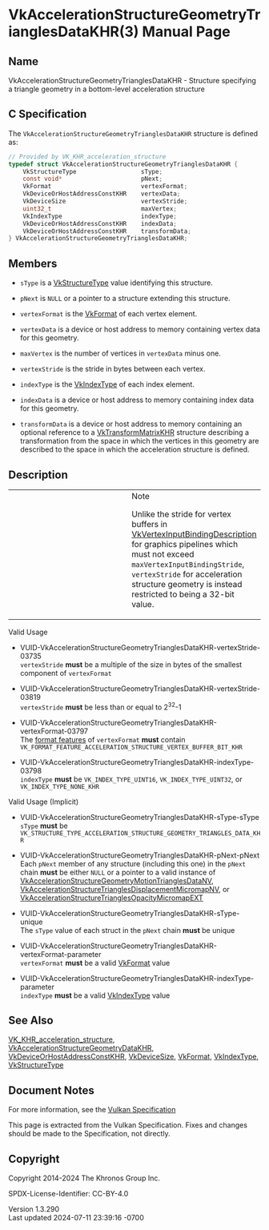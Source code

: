 # VkAccelerationStructureGeometryTrianglesDataKHR(3) Manual Page

## Name

VkAccelerationStructureGeometryTrianglesDataKHR - Structure specifying a
triangle geometry in a bottom-level acceleration structure



## <a href="#_c_specification" class="anchor"></a>C Specification

The `VkAccelerationStructureGeometryTrianglesDataKHR` structure is
defined as:

``` c
// Provided by VK_KHR_acceleration_structure
typedef struct VkAccelerationStructureGeometryTrianglesDataKHR {
    VkStructureType                  sType;
    const void*                      pNext;
    VkFormat                         vertexFormat;
    VkDeviceOrHostAddressConstKHR    vertexData;
    VkDeviceSize                     vertexStride;
    uint32_t                         maxVertex;
    VkIndexType                      indexType;
    VkDeviceOrHostAddressConstKHR    indexData;
    VkDeviceOrHostAddressConstKHR    transformData;
} VkAccelerationStructureGeometryTrianglesDataKHR;
```

## <a href="#_members" class="anchor"></a>Members

- `sType` is a [VkStructureType](https://registry.khronos.org/vulkan/specs/1.3-extensions/man/html/VkStructureType.html) value identifying
  this structure.

- `pNext` is `NULL` or a pointer to a structure extending this
  structure.

- `vertexFormat` is the [VkFormat](https://registry.khronos.org/vulkan/specs/1.3-extensions/man/html/VkFormat.html) of each vertex
  element.

- `vertexData` is a device or host address to memory containing vertex
  data for this geometry.

- `maxVertex` is the number of vertices in `vertexData` minus one.

- `vertexStride` is the stride in bytes between each vertex.

- `indexType` is the [VkIndexType](https://registry.khronos.org/vulkan/specs/1.3-extensions/man/html/VkIndexType.html) of each index
  element.

- `indexData` is a device or host address to memory containing index
  data for this geometry.

- `transformData` is a device or host address to memory containing an
  optional reference to a
  [VkTransformMatrixKHR](https://registry.khronos.org/vulkan/specs/1.3-extensions/man/html/VkTransformMatrixKHR.html) structure describing
  a transformation from the space in which the vertices in this geometry
  are described to the space in which the acceleration structure is
  defined.

## <a href="#_description" class="anchor"></a>Description

<table>
<colgroup>
<col style="width: 50%" />
<col style="width: 50%" />
</colgroup>
<tbody>
<tr>
<td class="icon"><em></em></td>
<td class="content">Note
<p>Unlike the stride for vertex buffers in <a
href="VkVertexInputBindingDescription.html">VkVertexInputBindingDescription</a>
for graphics pipelines which must not exceed
<code>maxVertexInputBindingStride</code>, <code>vertexStride</code> for
acceleration structure geometry is instead restricted to being a 32-bit
value.</p></td>
</tr>
</tbody>
</table>

Valid Usage

- <a
  href="#VUID-VkAccelerationStructureGeometryTrianglesDataKHR-vertexStride-03735"
  id="VUID-VkAccelerationStructureGeometryTrianglesDataKHR-vertexStride-03735"></a>
  VUID-VkAccelerationStructureGeometryTrianglesDataKHR-vertexStride-03735  
  `vertexStride` **must** be a multiple of the size in bytes of the
  smallest component of `vertexFormat`

- <a
  href="#VUID-VkAccelerationStructureGeometryTrianglesDataKHR-vertexStride-03819"
  id="VUID-VkAccelerationStructureGeometryTrianglesDataKHR-vertexStride-03819"></a>
  VUID-VkAccelerationStructureGeometryTrianglesDataKHR-vertexStride-03819  
  `vertexStride` **must** be less than or equal to 2<sup>32</sup>-1

- <a
  href="#VUID-VkAccelerationStructureGeometryTrianglesDataKHR-vertexFormat-03797"
  id="VUID-VkAccelerationStructureGeometryTrianglesDataKHR-vertexFormat-03797"></a>
  VUID-VkAccelerationStructureGeometryTrianglesDataKHR-vertexFormat-03797  
  The <a
  href="https://registry.khronos.org/vulkan/specs/1.3-extensions/html/vkspec.html#resources-buffer-view-format-features"
  target="_blank" rel="noopener">format features</a> of `vertexFormat`
  **must** contain
  `VK_FORMAT_FEATURE_ACCELERATION_STRUCTURE_VERTEX_BUFFER_BIT_KHR`

- <a
  href="#VUID-VkAccelerationStructureGeometryTrianglesDataKHR-indexType-03798"
  id="VUID-VkAccelerationStructureGeometryTrianglesDataKHR-indexType-03798"></a>
  VUID-VkAccelerationStructureGeometryTrianglesDataKHR-indexType-03798  
  `indexType` **must** be `VK_INDEX_TYPE_UINT16`,
  `VK_INDEX_TYPE_UINT32`, or `VK_INDEX_TYPE_NONE_KHR`

Valid Usage (Implicit)

- <a
  href="#VUID-VkAccelerationStructureGeometryTrianglesDataKHR-sType-sType"
  id="VUID-VkAccelerationStructureGeometryTrianglesDataKHR-sType-sType"></a>
  VUID-VkAccelerationStructureGeometryTrianglesDataKHR-sType-sType  
  `sType` **must** be
  `VK_STRUCTURE_TYPE_ACCELERATION_STRUCTURE_GEOMETRY_TRIANGLES_DATA_KHR`

- <a
  href="#VUID-VkAccelerationStructureGeometryTrianglesDataKHR-pNext-pNext"
  id="VUID-VkAccelerationStructureGeometryTrianglesDataKHR-pNext-pNext"></a>
  VUID-VkAccelerationStructureGeometryTrianglesDataKHR-pNext-pNext  
  Each `pNext` member of any structure (including this one) in the
  `pNext` chain **must** be either `NULL` or a pointer to a valid
  instance of
  [VkAccelerationStructureGeometryMotionTrianglesDataNV](https://registry.khronos.org/vulkan/specs/1.3-extensions/man/html/VkAccelerationStructureGeometryMotionTrianglesDataNV.html),
  [VkAccelerationStructureTrianglesDisplacementMicromapNV](https://registry.khronos.org/vulkan/specs/1.3-extensions/man/html/VkAccelerationStructureTrianglesDisplacementMicromapNV.html),
  or
  [VkAccelerationStructureTrianglesOpacityMicromapEXT](https://registry.khronos.org/vulkan/specs/1.3-extensions/man/html/VkAccelerationStructureTrianglesOpacityMicromapEXT.html)

- <a
  href="#VUID-VkAccelerationStructureGeometryTrianglesDataKHR-sType-unique"
  id="VUID-VkAccelerationStructureGeometryTrianglesDataKHR-sType-unique"></a>
  VUID-VkAccelerationStructureGeometryTrianglesDataKHR-sType-unique  
  The `sType` value of each struct in the `pNext` chain **must** be
  unique

- <a
  href="#VUID-VkAccelerationStructureGeometryTrianglesDataKHR-vertexFormat-parameter"
  id="VUID-VkAccelerationStructureGeometryTrianglesDataKHR-vertexFormat-parameter"></a>
  VUID-VkAccelerationStructureGeometryTrianglesDataKHR-vertexFormat-parameter  
  `vertexFormat` **must** be a valid [VkFormat](https://registry.khronos.org/vulkan/specs/1.3-extensions/man/html/VkFormat.html) value

- <a
  href="#VUID-VkAccelerationStructureGeometryTrianglesDataKHR-indexType-parameter"
  id="VUID-VkAccelerationStructureGeometryTrianglesDataKHR-indexType-parameter"></a>
  VUID-VkAccelerationStructureGeometryTrianglesDataKHR-indexType-parameter  
  `indexType` **must** be a valid [VkIndexType](https://registry.khronos.org/vulkan/specs/1.3-extensions/man/html/VkIndexType.html) value

## <a href="#_see_also" class="anchor"></a>See Also

[VK_KHR_acceleration_structure](https://registry.khronos.org/vulkan/specs/1.3-extensions/man/html/VK_KHR_acceleration_structure.html),
[VkAccelerationStructureGeometryDataKHR](https://registry.khronos.org/vulkan/specs/1.3-extensions/man/html/VkAccelerationStructureGeometryDataKHR.html),
[VkDeviceOrHostAddressConstKHR](https://registry.khronos.org/vulkan/specs/1.3-extensions/man/html/VkDeviceOrHostAddressConstKHR.html),
[VkDeviceSize](https://registry.khronos.org/vulkan/specs/1.3-extensions/man/html/VkDeviceSize.html), [VkFormat](https://registry.khronos.org/vulkan/specs/1.3-extensions/man/html/VkFormat.html),
[VkIndexType](https://registry.khronos.org/vulkan/specs/1.3-extensions/man/html/VkIndexType.html), [VkStructureType](https://registry.khronos.org/vulkan/specs/1.3-extensions/man/html/VkStructureType.html)

## <a href="#_document_notes" class="anchor"></a>Document Notes

For more information, see the <a
href="https://registry.khronos.org/vulkan/specs/1.3-extensions/html/vkspec.html#VkAccelerationStructureGeometryTrianglesDataKHR"
target="_blank" rel="noopener">Vulkan Specification</a>

This page is extracted from the Vulkan Specification. Fixes and changes
should be made to the Specification, not directly.

## <a href="#_copyright" class="anchor"></a>Copyright

Copyright 2014-2024 The Khronos Group Inc.

SPDX-License-Identifier: CC-BY-4.0

Version 1.3.290  
Last updated 2024-07-11 23:39:16 -0700
